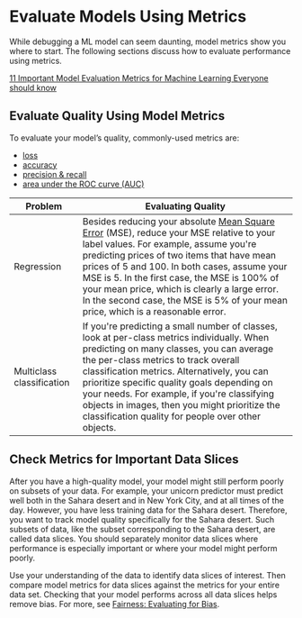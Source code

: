# Evaluate Models Using Metrics

While debugging a ML model can seem daunting, model metrics show you where to start. The following sections discuss how to evaluate performance using metrics.

[11 Important Model Evaluation Metrics for Machine Learning Everyone should know](https://www.analyticsvidhya.com/blog/2019/08/11-important-model-evaluation-error-metrics/)

## Evaluate Quality Using Model Metrics

To evaluate your model’s quality, commonly-used metrics are:

* [loss](https://developers.google.com/machine-learning/crash-course/descending-into-ml/training-and-loss)
* [accuracy](https://developers.google.com/machine-learning/crash-course/classification/accuracy)
* [precision & recall](https://developers.google.com/machine-learning/crash-course/classification/precision-and-recall)
* [area under the ROC curve (AUC)](https://developers.google.com/machine-learning/crash-course/classification/roc-and-auc)


|  Problem |  Evaluating Quality |
|---|---|
| Regression  |  Besides reducing your absolute [Mean Square Error](https://developers.google.com/machine-learning/crash-course/descending-into-ml/training-and-loss) (MSE), reduce your MSE relative to your label values. For example, assume you're predicting prices of two items that have mean prices of 5 and 100. In both cases, assume your MSE is 5. In the first case, the MSE is 100% of your mean price, which is clearly a large error. In the second case, the MSE is 5% of your mean price, which is a reasonable error. |
| Multiclass classification  |  If you're predicting a small number of classes, look at per-class metrics individually. When predicting on many classes, you can average the per-class metrics to track overall classification metrics. Alternatively, you can prioritize specific quality goals depending on your needs. For example, if you're classifying objects in images, then you might prioritize the classification quality for people over other objects. |

## Check Metrics for Important Data Slices

After you have a high-quality model, your model might still perform poorly on subsets of your data. For example, your unicorn predictor must predict well both in the Sahara desert and in New York City, and at all times of the day. However, you have less training data for the Sahara desert. Therefore, you want to track model quality specifically for the Sahara desert. Such subsets of data, like the subset corresponding to the Sahara desert, are called data slices. You should separately monitor data slices where performance is especially important or where your model might perform poorly.

Use your understanding of the data to identify data slices of interest. Then compare model metrics for data slices against the metrics for your entire data set. Checking that your model performs across all data slices helps remove bias. For more, see [Fairness: Evaluating for Bias](https://developers.google.com/machine-learning/crash-course/fairness/evaluating-for-bias).